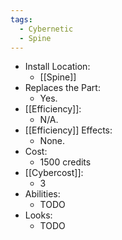 ```yaml
---
tags:
  - Cybernetic
  - Spine
---
```

* Install Location:
	* [[Spine]]
* Replaces the Part:
	* Yes.
* [[Efficiency]]:
	* N/A.
* [[Efficiency]] Effects:
	* None.
* Cost:
	* 1500 credits
* [[Cybercost]]:
	* 3
* Abilities:
	* TODO
* Looks:
	* TODO